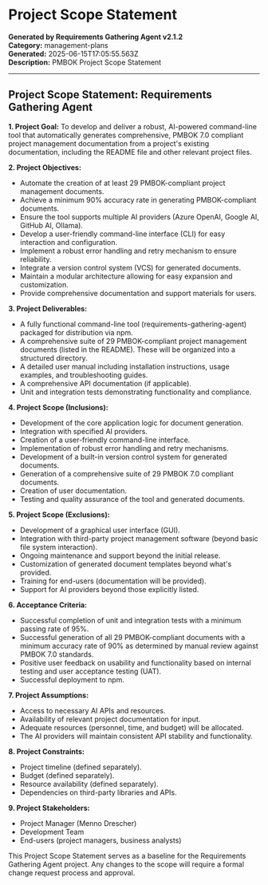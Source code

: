 # Project Scope Statement

**Generated by Requirements Gathering Agent v2.1.2**  
**Category:** management-plans  
**Generated:** 2025-06-15T17:05:55.563Z  
**Description:** PMBOK Project Scope Statement

---

## Project Scope Statement: Requirements Gathering Agent

**1. Project Goal:** To develop and deliver a robust, AI-powered command-line tool that automatically generates comprehensive, PMBOK 7.0 compliant project management documentation from a project's existing documentation, including the README file and other relevant project files.

**2. Project Objectives:**

*   Automate the creation of at least 29 PMBOK-compliant project management documents.
*   Achieve a minimum 90% accuracy rate in generating PMBOK-compliant documents.
*   Ensure the tool supports multiple AI providers (Azure OpenAI, Google AI, GitHub AI, Ollama).
*   Develop a user-friendly command-line interface (CLI) for easy interaction and configuration.
*   Implement a robust error handling and retry mechanism to ensure reliability.
*   Integrate a version control system (VCS) for generated documents.
*   Maintain a modular architecture allowing for easy expansion and customization.
*   Provide comprehensive documentation and support materials for users.


**3. Project Deliverables:**

*   A fully functional command-line tool (requirements-gathering-agent) packaged for distribution via npm.
*   A comprehensive suite of 29 PMBOK-compliant project management documents (listed in the README).  These will be organized into a structured directory.
*   A detailed user manual including installation instructions, usage examples, and troubleshooting guides.
*   A comprehensive API documentation (if applicable).
*   Unit and integration tests demonstrating functionality and compliance.

**4. Project Scope (Inclusions):**

*   Development of the core application logic for document generation.
*   Integration with specified AI providers.
*   Creation of a user-friendly command-line interface.
*   Implementation of robust error handling and retry mechanisms.
*   Development of a built-in version control system for generated documents.
*   Generation of a comprehensive suite of 29 PMBOK 7.0 compliant documents.
*   Creation of user documentation.
*   Testing and quality assurance of the tool and generated documents.

**5. Project Scope (Exclusions):**

*   Development of a graphical user interface (GUI).
*   Integration with third-party project management software (beyond basic file system interaction).
*   Ongoing maintenance and support beyond the initial release.
*   Customization of generated document templates beyond what's provided.
*   Training for end-users (documentation will be provided).
*   Support for AI providers beyond those explicitly listed.


**6. Acceptance Criteria:**

*   Successful completion of unit and integration tests with a minimum passing rate of 95%.
*   Successful generation of all 29 PMBOK-compliant documents with a minimum accuracy rate of 90% as determined by manual review against PMBOK 7.0 standards.
*   Positive user feedback on usability and functionality based on internal testing and user acceptance testing (UAT).
*   Successful deployment to npm.


**7. Project Assumptions:**

*   Access to necessary AI APIs and resources.
*   Availability of relevant project documentation for input.
*   Adequate resources (personnel, time, and budget) will be allocated.
*   The AI providers will maintain consistent API stability and functionality.


**8. Project Constraints:**

*   Project timeline (defined separately).
*   Budget (defined separately).
*   Resource availability (defined separately).
*   Dependencies on third-party libraries and APIs.


**9. Project Stakeholders:**

*   Project Manager (Menno Drescher)
*   Development Team
*   End-users (project managers, business analysts)


This Project Scope Statement serves as a baseline for the Requirements Gathering Agent project. Any changes to the scope will require a formal change request process and approval.
